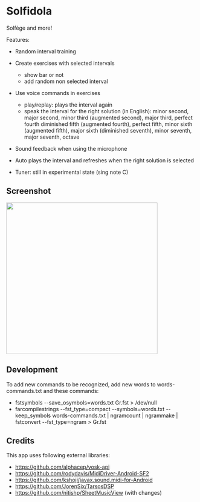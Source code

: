 # Solfidola

Solfège and more!

Features:

- Random interval training
- Create exercises with selected intervals
  - show bar or not
  - add random non selected interval
- Use voice commands in exercises
  - play/replay: plays the interval again
  - speak the interval for the right solution (in English):
    minor second, major second, minor third (augmented second), major third, perfect fourth
    diminished fifth (augmented fourth), perfect fifth, minor sixth (augmented fifth),
    major sixth (diminished seventh), minor seventh, major seventh, octave

- Sound feedback when using the microphone
- Auto plays the interval and refreshes when the right solution is selected
- Tuner: still in experimental state (sing note C)

## Screenshot

<img src="https://realize.be/sites/default/files/solfidola-solfege.png?cache=1" width="400" />

## Development

To add new commands to be recognized, add new words to words-commands.txt and these commands:

- fstsymbols --save_osymbols=words.txt Gr.fst > /dev/null
- farcompilestrings --fst_type=compact --symbols=words.txt --keep_symbols words-commands.txt | ngramcount | ngrammake | fstconvert --fst_type=ngram > Gr.fst

## Credits

This app uses following external libraries:

- https://github.com/alphacep/vosk-api
- https://github.com/rodydavis/MidiDriver-Android-SF2
- https://github.com/kshoji/javax.sound.midi-for-Android
- https://github.com/JorenSix/TarsosDSP
- https://github.com/nitishp/SheetMusicView (with changes)
